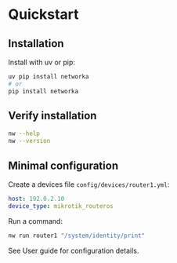 # Quickstart

## Installation

Install with uv or pip:

```bash
uv pip install networka
# or
pip install networka
```

## Verify installation

```bash
nw --help
nw --version
```

## Minimal configuration

Create a devices file `config/devices/router1.yml`:

```yaml
host: 192.0.2.10
device_type: mikrotik_routeros
```

Run a command:

```bash
nw run router1 "/system/identity/print"
```

See User guide for configuration details.
